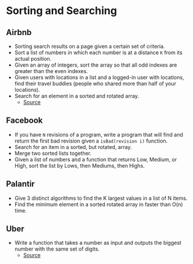 Sorting and Searching
==

## Airbnb

- Sorting search results on a page given a certain set of criteria.
- Sort a list of numbers in which each number is at a distance `K` from its actual position.
- Given an array of integers, sort the array so that all odd indexes are greater than the even indexes.
- Given users with locations in a list and a logged-in user with locations, find their travel buddies (people who shared more than half of your locations).
- Search for an element in a sorted and rotated array.
  - [Source](http://blog.gainlo.co/index.php/2017/01/12/rotated-array-binary-search/)

## Facebook

- If you have `N` revisions of a program, write a program that will find and return the first bad revision given a `isBad(revision i)` function.
- Search for an item in a sorted, but rotated, array.
- Merge two sorted lists together.
- Given a list of numbers and a function that returns Low, Medium, or High, sort the list by Lows, then Mediums, then Highs.

## Palantir

- Give 3 distinct algorithms to find the K largest values in a list of N items.
- Find the minimum element in a sorted rotated array in faster than O(n) time.

## Uber

- Write a function that takes a number as input and outputs the biggest number with the same set of digits.
  - [Source](http://blog.gainlo.co/index.php/2017/01/20/arrange-given-numbers-to-form-the-biggest-number-possible/)
